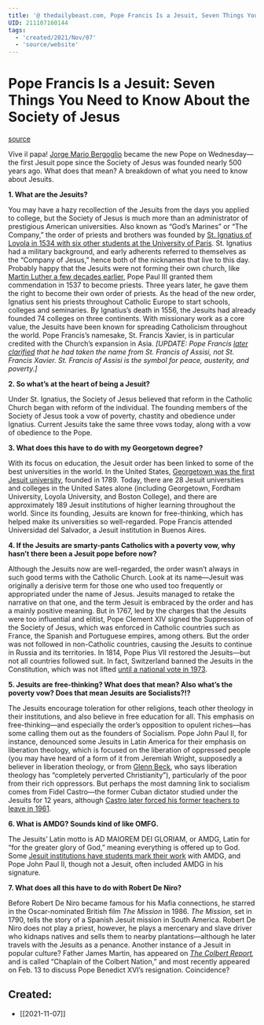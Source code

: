 ```yaml
---
title: '@ thedailybeast.com, Pope Francis Is a Jesuit, Seven Things You Need to Know About the Society of Jesus'
UID: 211107160144
tags:
  - 'created/2021/Nov/07'
  - 'source/website'
---
```

# Pope Francis Is a Jesuit: Seven Things You Need to Know About the Society of Jesus

[source](https://www.thedailybeast.com/pope-francis-is-a-jesuit-seven-things-you-need-to-know-about-the-society-of-jesus?ref=scroll)

Vive il papa! [Jorge Mario Bergoglio](https://www.thedailybeast.com/content/dailybeast/articles/2013/03/13/introducing-pope-francis-i-your-new-papa.html) became the new Pope on Wednesday—the first Jesuit pope since the Society of Jesus was founded nearly 500 years ago. What does that mean? A breakdown of what you need to know about Jesuits.

**1\. What are the Jesuits?**

You may have a hazy recollection of the Jesuits from the days you applied to college, but the Society of Jesus is much more than an administrator of prestigious American universities. Also known as “God’s Marines” or “The Company,” the order of priests and brothers was founded by [St. Ignatius of Loyola in 1534 with six other students at the University of Paris](https://www.thedailybeast.com/content/dailybeast/articles/2013/03/13/can-we-call-him-frank-new-pope-picks-new-name-francis.html). St. Ignatius had a military background, and early adherents referred to themselves as the “Company of Jesus,” hence both of the nicknames that live to this day. Probably happy that the Jesuits were not forming their own church, like [Martin Luther a few decades earlier](https://www.thedailybeast.com/content/dailybeast/galleries/2013/02/11/orgies-incest-more-15-biggest-vatican-scandals.html#), Pope Paul III granted them commendation in 1537 to become priests. Three years later, he gave them the right to become their own order of priests. As the head of the new order, Ignatius sent his priests throughout Catholic Europe to start schools, colleges and seminaries. By Ignatius’s death in 1556, the Jesuits had already founded 74 colleges on three continents. With missionary work as a core value, the Jesuits have been known for spreading Catholicism throughout the world. Pope Francis’s namesake, St. Francis Xavier, is in particular credited with the Church’s expansion in Asia. _\[UPDATE: Pope Francis [later clarified](https://www.thedailybeast.com/content/dailybeast/cheats/2013/03/16/pope-calls-for-church-austerity.html) that he had taken the name from St. Francis of Assisi, not St. Francis Xavier. St. Francis of Assisi is the symbol for peace, austerity, and poverty.\]_

**2\. So what’s at the heart of being a Jesuit?**

Under St. Ignatius, the Society of Jesus believed that reform in the Catholic Church began with reform of the individual. The founding members of the Society of Jesus took a vow of poverty, chastity and obedience under Ignatius. Current Jesuits take the same three vows today, along with a vow of obedience to the Pope.

**3\. What does this have to do with my Georgetown degree?**

With its focus on education, the Jesuit order has been linked to some of the best universities in the world. In the United States, [Georgetown was the first Jesuit university](http://www.georgetown.edu/about/jesuit-and-catholic-heritage/index.html), founded in 1789. Today, there are 28 Jesuit universities and colleges in the United Sates alone (including Georgetown, Fordham University, Loyola University, and Boston College), and there are approximately 189 Jesuit institutions of higher learning throughout the world. Since its founding, Jesuits are known for free-thinking, which has helped make its universities so well-regarded. Pope Francis attended Universidad del Salvador, a Jesuit institution in Buenos Aires.

**4\. If the Jesuits are smarty-pants Catholics with a poverty vow, why hasn’t there been a Jesuit pope before now?**

Although the Jesuits now are well-regarded, the order wasn’t always in such good terms with the Catholic Church. Look at its name—Jesuit was originally a derisive term for those one who used too frequently or appropriated under the name of Jesus. Jesuits managed to retake the narrative on that one, and the term Jesuit is embraced by the order and has a mainly positive meaning. But in 1767, led by the charges that the Jesuits were too influential and elitist, Pope Clement XIV signed the Suppression of the Society of Jesus, which was enforced in Catholic countries such as France, the Spanish and Portuguese empires, among others. But the order was not followed in non-Catholic countries, causing the Jesuits to continue in Russia and its territories. In 1814, Pope Pius VII restored the Jesuits—but not all countries followed suit. In fact, Switzerland banned the Jesuits in the Constitution, which was not lifted [until a national vote in 1973](http://history-switzerland.geschichte-schweiz.ch/switzerland-federal-constitution-1848.html).

**5\. Jesuits are free-thinking? What does that mean? Also what’s the poverty vow? Does that mean Jesuits are Socialists?!?**

The Jesuits encourage toleration for other religions, teach other theology in their institutions, and also believe in free education for all. This emphasis on free-thinking—and especially the order’s opposition to opulent riches—has some calling them out as the founders of Socialism. Pope John Paul II, for instance, denounced some Jesuits in Latin America for their emphasis on liberation theology, which is focused on the liberation of oppressed people (you may have heard of a form of it from Jeremiah Wright, supposedly a believer in liberation theology, or from [Glenn Beck](http://www.glennbeck.com/content/articles/article/198/42891/), who says liberation theology has “completely perverted Christianity”), particularly of the poor from their rich oppressors. But perhaps the most damning link to socialism comes from Fidel Castro—the former Cuban dictator studied under the Jesuits for 12 years, although [Castro later forced his former teachers to leave in 1961](http://en.elmensajerorochester.com/news/world-nation/jesuit-who-taught-fidel-castro-in-cuba-dies-in-miami-at-91/).

**6\. What is AMDG? Sounds kind of like OMFG.**

The Jesuits’ Latin motto is AD MAIOREM DEI GLORIAM, or AMDG, Latin for “for the greater glory of God,” meaning everything is offered up to God. Some [Jesuit institutions have students mark their work](http://www.loyola.edu/About/about-loyola/amdg.aspx) with AMDG, and Pope John Paul II, though not a Jesuit, often included AMDG in his signature.

**7\. What does all this have to do with Robert De Niro?**

Before Robert De Niro became famous for his Mafia connections, he starred in the Oscar-nominated British film _The Mission_ in 1986. _The Mission,_ set in 1790, tells the story of a Spanish Jesuit mission in South America. Robert De Niro does not play a priest, however, he plays a mercenary and slave driver who kidnaps natives and sells them to nearby plantations—although he later travels with the Jesuits as a penance. Another instance of a Jesuit in popular culture? Father James Martin, has appeared on _[The Colbert Report](http://www.colbertnation.com/the-colbert-report-videos/423714/february-11-2013/pope-s-resignation—-papal-speculatron-7500—-james-martin),_ and is called “Chaplain of the Colbert Nation,” and most recently appeared on Feb. 13 to discuss Pope Benedict XVI’s resignation. Coincidence?
## Created:
- [[2021-11-07]]
